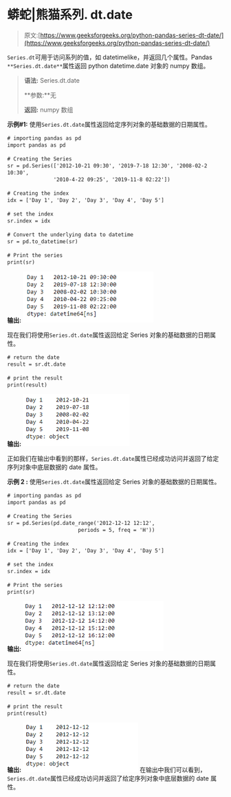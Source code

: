 # 蟒蛇|熊猫系列. dt.date

> 原文:[https://www.geeksforgeeks.org/python-pandas-series-dt-date/](https://www.geeksforgeeks.org/python-pandas-series-dt-date/)

`Series.dt`可用于访问系列的值，如 datetimelike，并返回几个属性。Pandas `**Series.dt.date**`属性返回 python datetime.date 对象的 numpy 数组。

> **语法:** Series.dt.date
> 
> **参数:**无
> 
> **返回:** numpy 数组

**示例#1:** 使用`Series.dt.date`属性返回给定序列对象的基础数据的日期属性。

```
# importing pandas as pd
import pandas as pd

# Creating the Series
sr = pd.Series(['2012-10-21 09:30', '2019-7-18 12:30', '2008-02-2 10:30',
               '2010-4-22 09:25', '2019-11-8 02:22'])

# Creating the index
idx = ['Day 1', 'Day 2', 'Day 3', 'Day 4', 'Day 5']

# set the index
sr.index = idx

# Convert the underlying data to datetime 
sr = pd.to_datetime(sr)

# Print the series
print(sr)
```

**输出:**
![](img/69f5bc982977eb6e463ef578e21a71f4.png)

现在我们将使用`Series.dt.date`属性返回给定 Series 对象的基础数据的日期属性。

```
# return the date
result = sr.dt.date

# print the result
print(result)
```

**输出:**
![](img/bf789c0ea098acc7d8f362d5745e3ace.png)

正如我们在输出中看到的那样，`Series.dt.date`属性已经成功访问并返回了给定序列对象中底层数据的 date 属性。

**示例 2 :** 使用`Series.dt.date`属性返回给定 Series 对象的基础数据的日期属性。

```
# importing pandas as pd
import pandas as pd

# Creating the Series
sr = pd.Series(pd.date_range('2012-12-12 12:12', 
                       periods = 5, freq = 'H'))

# Creating the index
idx = ['Day 1', 'Day 2', 'Day 3', 'Day 4', 'Day 5']

# set the index
sr.index = idx

# Print the series
print(sr)
```

**输出:**
![](img/908e71bea04cea91346d089922a9b7ca.png)

现在我们将使用`Series.dt.date`属性返回给定 Series 对象的基础数据的日期属性。

```
# return the date
result = sr.dt.date

# print the result
print(result)
```

**输出:**
![](img/61bf8e413603832c642207c8381262f6.png)
在输出中我们可以看到，`Series.dt.date`属性已经成功访问并返回了给定序列对象中底层数据的 date 属性。